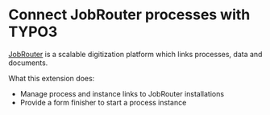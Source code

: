 # Connect JobRouter processes with TYPO3

[JobRouter](https://www.jobrouter.com/) is a scalable digitization
platform which links processes, data and documents.

What this extension does:
  * Manage process and instance links to JobRouter installations
  * Provide a form finisher to start a process instance
